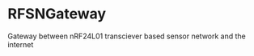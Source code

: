 RFSNGateway
===========

Gateway between nRF24L01 transciever based sensor network and the internet
